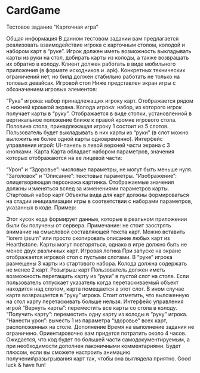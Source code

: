 # CardGame
Тестовое задание “Карточная игра”

Общая информация
В данном тестовом задании вам предлагается реализовать взаимодействие игрока с карточным столом, колодой и набором карт в “руке”. Игрок должен иметь возможность выкладывать карты из руки на стол, добирать карты из колоды, а также возвращать их обратно в колоду. Клиент должен работать в виде мобильного приложения (в формате исходников и .apk). Конкретных технических ограничений нет, но билд должен стабильно работать не только на топовых девайсах. 
Игровой стол
Ниже представлен экран игры с обозначением игровых элементов:

“Рука” игрока: набор принадлежащих игроку карт. Отображается рядом с нижней кромкой экрана.
Колода игрока: набор, из которого игрок получает карты в “руку”. Отображается в виде стопки, установленной в вертикальное положение ближе к правой кромке игрового стола.
Половина стола, принадлежащая игроку 1 состоит из 5 слотов. Пользователь будет выкладывать в них карты из “руки” (в слот можно выложить не более одной карты одновременно).
Интерфейс управления игрой: UI-панель в левой верхней части экрана с 3 кнопками.
Карта
Карта обладает набором параметров, значения которых отображаются на ее лицевой части:

“Урон” и “Здоровье”: числовые параметры, не могут быть меньше нуля.
“Заголовок” и “Описание”: текстовые параметры.
“Изображение”: олицетворяющая персонажа картинка.
Отображаемые значения должны изменяться вслед за изменениями параметров карты.
Стартовый набор карт
Объекты вида для карт должны формироваться на стадии инициализации игры в соответствии с наборами параметров, указанных в коде. Пример:

Этот кусок кода формирует данные, которые в реальном приложении были бы получены от сервера.
Примечание: не стоит заострять внимание на смысловой составляющей текста карт. Можно вставить “lorem ipsum” или просто скопировать описание любых карт из Hearthstone. Карты могут повторяться, однако в игре должно быть не менее двух различных карт.
Игровая логика
При запуске на экране отображается игровой стол с пустыми слотами. В “руке” игрока размещены 3 карты из стартового набора. Колода должна содержать не менее 2 карт.
Розыгрыш карт
Пользователь должен иметь возможность перетащить карту из “руки” в пустой слот на столе. Если пользователь отпускает указатель когда перетаскиваемый объект находится над слотом, карта помещается в этот слот. В ином случае карта возвращается в “руку” игрока. Стоит отметить, что выложенную на стол карту перетаскивать больше нельзя.
Интерфейс управления игрой
“Вернуть карты”: переместить все карты со стола в колоду.
“Получить карту”: переместить одну карту из колоды в “руку” игрока.
“Нанести урон”: вычесть 1 из параметра “здоровье” всех карт, расположенных на столе.
Дополнение
Время на выполнение задания не ограничено. Ориентировочно вам придется потратить около 4 часов. Ожидается, что код будет по большей части самодокументируемым, а при необходимости дополнен лаконичными комментариями. Будет плюсом, если вы сможете настроить анимацию получения\разыгрывания карт так, чтобы она выглядела приятно. Good luck & have fun!
